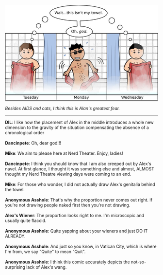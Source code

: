 <!--
.. title: The Towel
.. slug: the-towel
.. date: 2011/02/07 00:00:00
.. tags: 
.. link: 
.. description: 
-->

<a href='the-towel.html' title='View comments'>
<img class='comic' src='../assets/comics/20110207.jpg' />
</a>

<em>Besides AIDS and cats, I think this is Alan's greatest fear.</em>

<!-- TEASER_END -->
<hr />

<div class='comments'>
<b>DIL</b>: I like how the placement of Alex in the middle introduces a whole new dimension to the gravity of the situation compensating the absence of a chronological order<br /><br />
<b>Dancinpete</b>: Oh, dear god!!!<br /><br />
<b>Mike</b>: We aim to please here at Nerd Theater. Enjoy, ladies!<br /><br />
<b>Dancinpete</b>: I think you should know that I am also creeped out by Alex's navel. At first glance, I thought it was something else and almost, ALMOST thought my Nerd Theatre viewing days were coming to an end.<br /><br />
<b>Mike</b>: For those who wonder, I did not actually draw Alex's genitalia behind the towel. <br /><br />
<b>Anonymous Asshole</b>: That's why the proportion never comes out right. If you're not drawing people naked first then you're not drawing. <br /><br />
<b>Alex's Wiener</b>: The proportion looks right to me. I'm microscopic and usually quite flaccid.<br /><br />
<b>Anonymous Asshole</b>: Quite yapping about your wieners and just DO IT ALREADY.<br /><br />
<b>Anonymous Asshole</b>: And just so you know, in Vatican City, which is where I'm from, we say "Quite" to mean "Quit".<br /><br />
<b>Anonymous Asshole</b>: I think this comic accurately depicts the not-so-surprising lack of Alex's wang.<br /><br />
</div>

